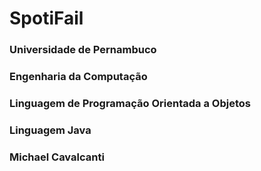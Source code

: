 # SpotiFail
### Universidade de Pernambuco
### Engenharia da Computação
### Linguagem de Programação Orientada a Objetos
### Linguagem Java
### Michael Cavalcanti
